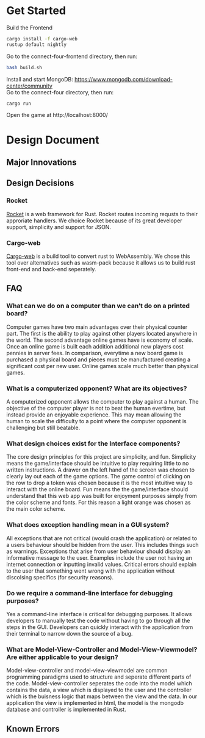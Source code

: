 # Get Started
Build the Frontend
```bash
cargo install -f cargo-web
rustup default nightly
```
Go to the connect-four-frontend directory, then run: 
```bash
bash build.sh
```
Install and start MongoDB: https://www.mongodb.com/download-center/community <br/>
Go to the connect-four directory, then run: 
```bash
cargo run
```
Open the game at http://localhost:8000/


# Design Document
## Major Innovations
## Design Decisions
### Rocket
[Rocket](https://rocket.rs/) is a web framework for Rust. Rocket routes incoming requsts to their approriate handlers. We choice Rocket because of its great developer support, simplicity and support for JSON.

### Cargo-web
[Cargo-web](https://github.com/koute/cargo-web) is a build tool to convert rust to WebAssembly. We chose this tool over alternatives such as wasm-pack because it allows us to build rust front-end and back-end seperately.
## FAQ
### What can we do on a computer than we can’t do on a printed board?
Computer games have two main advantages over their physical counter part. The first is the ability to play against other players located anywhere in the world. The second advantage online games have is economy of scale. Once an online game is built each addition additional new players cost pennies in server fees. In comparison, everytime a new board game is purchased a physical board and pieces must be manufactured creating a significant cost per new user. Online games scale much better than physical games.
### What is a computerized opponent? What are its objectives?
A computerized opponent allows the computer to play against a human. The objective of the computer player is not to beat the human evertime, but instead provide an enjoyable experience. This may mean allowing the human to scale the difficulty to a point where the computer opponent is challenging but still beatable.
### What design choices exist for the Interface components? 
The core design principles for this project are simplicity, and fun. Simplicity means the game/interface should be intuitive to play requiring little to no written instructions. A drawer on the left hand of the screen was chosen to clearly lay out each of the game options. The game control of clicking on the row to drop a token was chosen because it is the most intuitive way to interact with the online board.
Fun means the the game/interface should understand that this web app was built for enjoyment purposes simply from the color scheme and fonts. For this reason a light orange was chosen as the main color scheme.
### What does exception handling mean in a GUI system?
All exceptions that are not critical (would crash the application) or related to a users behaviour should be hidden from the user. This includes things such as warnings. Exceptions that arise from user behaviour should display an informative message to the user. Examples include the user not having an internet connection or inputting invalid values. Critical errors should explain to the user that something went wrong with the application without discolsing specifics (for security reasons).
### Do we require a command-line interface for debugging purposes?
Yes a command-line interface is critical for debugging purposes. It allows developers to manually test the code without having to go through all the steps in the GUI. Developers can quickly interact with the application from their terminal to narrow down the source of a bug.
### What are Model-View-Controller and Model-View-Viewmodel? Are either applicable to your design?
Model-view-controller and model-view-viewmodel are common programming paradigms used to structure and seperate different parts of the code. Model-view-controller seperates the code into the model which contains the data, a view which is displayed to the user and the controller which is the buisness logic that maps between the view and the data. In our application the view is implemented in html, the model is the mongodb database and controller is implemented in Rust.
## Known Errors

